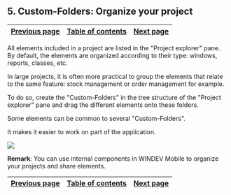 
## 5. Custom-Folders: Organize your project
			

| [Previous page](../Concepts_WM/1410086905.md) | [Table of contents](../Concepts_WM/1410086964.md) | [Next page](../Concepts_WM/1410086907.md) |
| --- | --- | --- |



<a name="NOTE1"></a>
<a name="NOTE1_1"></a>
All elements included in a project are listed in the "Project explorer" pane. By default, the elements are organized according to their type: windows, reports, classes, etc.

In large projects, it is often more practical to group the elements that relate to the same feature: stock management or order management for example.

To do so, create the "Custom-Folders" in the tree structure of the "Project explorer" pane and drag the different elements onto these folders.

Some elements can be common to several "Custom-Folders".

It makes it easier to work on part of the application. 

![](https://doc.pcsoft.fr/en-US/images/image.awp?langid=3&name=P2_WM_Perso_dossier%20-%20HC%20N%B0001.gif)


**Remark**: You can use internal components in WINDEV Mobile to organize your projects and share elements.

| [Previous page](../Concepts_WM/1410086905.md) | [Table of contents](../Concepts_WM/1410086964.md) | [Next page](../Concepts_WM/1410086907.md) |
| --- | --- | --- |




